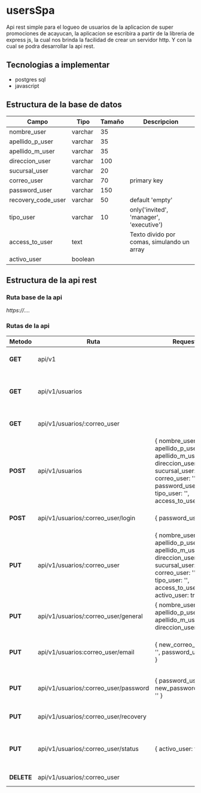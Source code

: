 # usersSpa
Api rest simple para el logueo de usuarios de la aplicacion de super promociones de acayucan, la aplicacion se escribira a partir de la libreria de express js, la cual nos brinda la facilidad de crear un servidor http. Y con la cual se podra desarrollar la api rest.

## Tecnologias a implementar
- postgres sql
- javascript

## Estructura de la base de datos

| **Campo** | **Tipo** | **Tamaño** | **Descripcion** |
|-----------|----------|------------|-----------------|
| nombre_user | varchar | 35 | |
| apellido_p_user | varchar | 35 | |
| apellido_m_user | varchar | 35 | |
| direccion_user | varchar | 100 | |
| sucursal_user | varchar | 20 | |
| correo_user | varchar | 70 | primary key |
| password_user | varchar | 150 | |
| recovery_code_user | varchar | 50 | default 'empty' |
| tipo_user | varchar | 10 | only('invited', 'manager', 'executive') |
| access_to_user | text | | Texto divido por comas, simulando un array |
| activo_user | boolean | | |

## Estructura de la api rest

### Ruta base de la api

_https://...._

### Rutas de la api

| **Metodo** | **Ruta** | **Request** | **Descripcion** |
|-----------|----------|------------|-----------------|
| **GET** | api/v1 | | Ruta principal, mensaje de bienvenida |
| **GET** | api/v1/usuarios | | Obtiene todos los datos almacenandos en base de datos |
| **GET** | api/v1/usuarios/:correo_user | | Obtiene un usuario determinado |
| **POST** | api/v1/usuarios | { nombre_user: '', apellido_p_user: '', apellido_m_user: '', direccion_user: '', sucursal_user: '', correo_user: '', password_user: '', tipo_user: '', access_to_user: '' } | Crea un nuevo usuario |
| **POST** | api/v1/usuarios/:correo_user/login | { password_user: '' } | Verifica el logueo de un usuario |
| **PUT** | api/v1/usuarios/:correo_user | { nombre_user: '', apellido_p_user: '', apellido_m_user: '', direccion_user: '', sucursal_user: '', correo_user: '', tipo_user: '', access_to_user: '', activo_user: true } | Modifica los datos de un usuario determinado |
| **PUT** | api/v1/usuarios/:correo_user/general | { nombre_user: '', apellido_p_user: '', apellido_m_user: '', direccion_user: '' } | Modifica los datos generales del usuario |
| **PUT** | api/v1/usuarios:correo_user/email | { new_correo_user: '', password_user: '' } | Actualiza la direccion de correo electronico de un usuario |
| **PUT** | api/v1/usuarios/:correo_user/password | { password_user: '', new_password_user: '' } | Modifica la contraseña actual del usuario |
| **PUT** | api/v1/usuarios/:correo_user/recovery | | Recupera la cuenta de un usuario |
| **PUT** | api/v1/usuarios/:correo_user/status | { activo_user: true } | Cambia el status de un usuario puede enviar true o false |
| **DELETE** | api/v1/usuarios/:correo_user | | Elimina un usuario |
